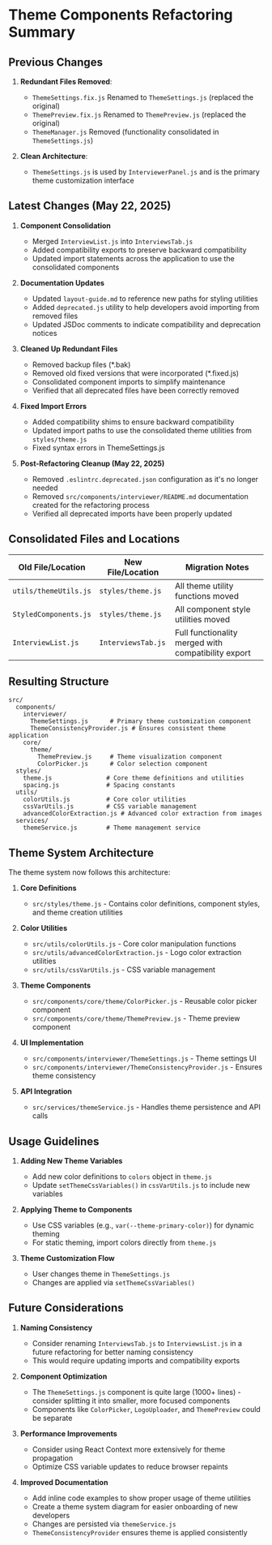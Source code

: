 # Theme Components Refactoring Summary

## Previous Changes

1. **Redundant Files Removed**:
   - `ThemeSettings.fix.js`  Renamed to `ThemeSettings.js` (replaced the original)
   - `ThemePreview.fix.js`  Renamed to `ThemePreview.js` (replaced the original)
   - `ThemeManager.js`  Removed (functionality consolidated in `ThemeSettings.js`)

2. **Clean Architecture**:
   - `ThemeSettings.js` is used by `InterviewerPanel.js` and is the primary theme customization interface

## Latest Changes (May 22, 2025)

1. **Component Consolidation**
   - Merged `InterviewList.js` into `InterviewsTab.js`
   - Added compatibility exports to preserve backward compatibility
   - Updated import statements across the application to use the consolidated components

2. **Documentation Updates**
   - Updated `layout-guide.md` to reference new paths for styling utilities
   - Added `deprecated.js` utility to help developers avoid importing from removed files
   - Updated JSDoc comments to indicate compatibility and deprecation notices

3. **Cleaned Up Redundant Files**
   - Removed backup files (*.bak)
   - Removed old fixed versions that were incorporated (*.fixed.js)
   - Consolidated component imports to simplify maintenance
   - Verified that all deprecated files have been correctly removed

4. **Fixed Import Errors**
   - Added compatibility shims to ensure backward compatibility
   - Updated import paths to use the consolidated theme utilities from `styles/theme.js`
   - Fixed syntax errors in ThemeSettings.js

5. **Post-Refactoring Cleanup (May 22, 2025)**
   - Removed `.eslintrc.deprecated.json` configuration as it's no longer needed
   - Removed `src/components/interviewer/README.md` documentation created for the refactoring process
   - Verified all deprecated imports have been properly updated

## Consolidated Files and Locations

| Old File/Location | New File/Location | Migration Notes |
|-------------------|-------------------|----------------|
| `utils/themeUtils.js` | `styles/theme.js` | All theme utility functions moved |
| `StyledComponents.js` | `styles/theme.js` | All component style utilities moved |  
| `InterviewList.js` | `InterviewsTab.js` | Full functionality merged with compatibility export |

## Resulting Structure

```
src/
  components/
    interviewer/
      ThemeSettings.js      # Primary theme customization component
      ThemeConsistencyProvider.js # Ensures consistent theme application
    core/
      theme/
        ThemePreview.js     # Theme visualization component
        ColorPicker.js      # Color selection component
  styles/
    theme.js               # Core theme definitions and utilities
    spacing.js             # Spacing constants
  utils/
    colorUtils.js          # Core color utilities
    cssVarUtils.js         # CSS variable management
    advancedColorExtraction.js # Advanced color extraction from images
  services/
    themeService.js        # Theme management service
```

## Theme System Architecture

The theme system now follows this architecture:

1. **Core Definitions**
   - `src/styles/theme.js` - Contains color definitions, component styles, and theme creation utilities
   
2. **Color Utilities**
   - `src/utils/colorUtils.js` - Core color manipulation functions
   - `src/utils/advancedColorExtraction.js` - Logo color extraction utilities
   - `src/utils/cssVarUtils.js` - CSS variable management

3. **Theme Components**
   - `src/components/core/theme/ColorPicker.js` - Reusable color picker component
   - `src/components/core/theme/ThemePreview.js` - Theme preview component

4. **UI Implementation**
   - `src/components/interviewer/ThemeSettings.js` - Theme settings UI
   - `src/components/interviewer/ThemeConsistencyProvider.js` - Ensures theme consistency

5. **API Integration**
   - `src/services/themeService.js` - Handles theme persistence and API calls

## Usage Guidelines

1. **Adding New Theme Variables**
   - Add new color definitions to `colors` object in `theme.js`
   - Update `setThemeCssVariables()` in `cssVarUtils.js` to include new variables

2. **Applying Theme to Components**
   - Use CSS variables (e.g., `var(--theme-primary-color)`) for dynamic theming
   - For static theming, import colors directly from `theme.js`

3. **Theme Customization Flow**
   - User changes theme in `ThemeSettings.js`
   - Changes are applied via `setThemeCssVariables()`

## Future Considerations

1. **Naming Consistency**
   - Consider renaming `InterviewsTab.js` to `InterviewsList.js` in a future refactoring for better naming consistency
   - This would require updating imports and compatibility exports

2. **Component Optimization**
   - The `ThemeSettings.js` component is quite large (1000+ lines) - consider splitting it into smaller, more focused components
   - Components like `ColorPicker`, `LogoUploader`, and `ThemePreview` could be separate

3. **Performance Improvements**
   - Consider using React Context more extensively for theme propagation
   - Optimize CSS variable updates to reduce browser repaints

4. **Improved Documentation**
   - Add inline code examples to show proper usage of theme utilities
   - Create a theme system diagram for easier onboarding of new developers
   - Changes are persisted via `themeService.js`
   - `ThemeConsistencyProvider` ensures theme is applied consistently
